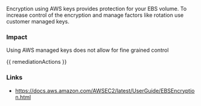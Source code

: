 
Encryption using AWS keys provides protection for your EBS volume. To increase control of the encryption and manage factors like rotation use customer managed keys.

### Impact
Using AWS managed keys does not allow for fine grained control

<!-- DO NOT CHANGE -->
{{ remediationActions }}

### Links
- https://docs.aws.amazon.com/AWSEC2/latest/UserGuide/EBSEncryption.html



